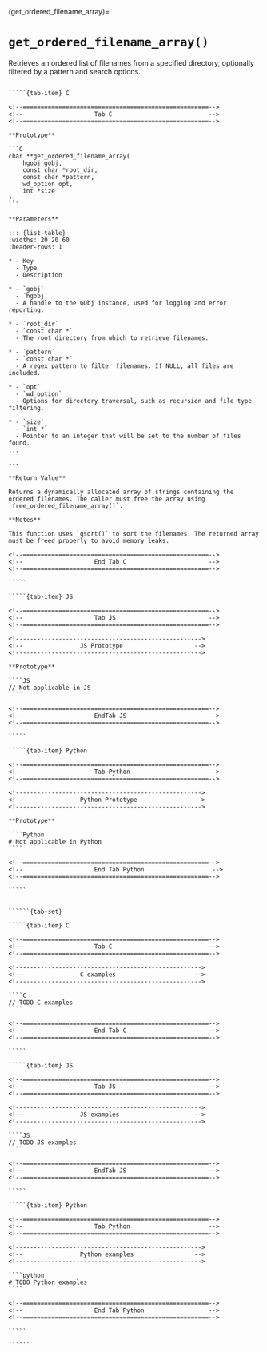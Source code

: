 <!-- ============================================================== -->
(get_ordered_filename_array)=
# `get_ordered_filename_array()`
<!-- ============================================================== -->

Retrieves an ordered list of filenames from a specified directory, optionally filtered by a pattern and search options.

<!------------------------------------------------------------>
<!--                    Prototypes                          -->
<!------------------------------------------------------------>

``````{tab-set}

`````{tab-item} C

<!--====================================================-->
<!--                    Tab C                           -->
<!--====================================================-->

**Prototype**

```C
char **get_ordered_filename_array(
    hgobj gobj,
    const char *root_dir,
    const char *pattern,
    wd_option opt,
    int *size
);
```

**Parameters**

::: {list-table}
:widths: 20 20 60
:header-rows: 1

* - Key
  - Type
  - Description

* - `gobj`
  - `hgobj`
  - A handle to the GObj instance, used for logging and error reporting.

* - `root_dir`
  - `const char *`
  - The root directory from which to retrieve filenames.

* - `pattern`
  - `const char *`
  - A regex pattern to filter filenames. If NULL, all files are included.

* - `opt`
  - `wd_option`
  - Options for directory traversal, such as recursion and file type filtering.

* - `size`
  - `int *`
  - Pointer to an integer that will be set to the number of files found.
:::

---

**Return Value**

Returns a dynamically allocated array of strings containing the ordered filenames. The caller must free the array using `free_ordered_filename_array()`.

**Notes**

This function uses `qsort()` to sort the filenames. The returned array must be freed properly to avoid memory leaks.

<!--====================================================-->
<!--                    End Tab C                       -->
<!--====================================================-->

`````

`````{tab-item} JS

<!--====================================================-->
<!--                    Tab JS                          -->
<!--====================================================-->

<!---------------------------------------------------->
<!--                JS Prototype                    -->
<!---------------------------------------------------->

**Prototype**

````JS
// Not applicable in JS
````

<!--====================================================-->
<!--                    EndTab JS                       -->
<!--====================================================-->

`````

`````{tab-item} Python

<!--====================================================-->
<!--                    Tab Python                      -->
<!--====================================================-->

<!---------------------------------------------------->
<!--                Python Prototype                -->
<!---------------------------------------------------->

**Prototype**

````Python
# Not applicable in Python
````

<!--====================================================-->
<!--                    End Tab Python                   -->
<!--====================================================-->

`````

``````

<!------------------------------------------------------------>
<!--                    Examples                            -->
<!------------------------------------------------------------>

```````{dropdown} Examples

``````{tab-set}

`````{tab-item} C

<!--====================================================-->
<!--                    Tab C                           -->
<!--====================================================-->

<!---------------------------------------------------->
<!--                C examples                      -->
<!---------------------------------------------------->

````C
// TODO C examples
````

<!--====================================================-->
<!--                    End Tab C                       -->
<!--====================================================-->

`````

`````{tab-item} JS

<!--====================================================-->
<!--                    Tab JS                          -->
<!--====================================================-->

<!---------------------------------------------------->
<!--                JS examples                     -->
<!---------------------------------------------------->

````JS
// TODO JS examples
````

<!--====================================================-->
<!--                    EndTab JS                       -->
<!--====================================================-->

`````

`````{tab-item} Python

<!--====================================================-->
<!--                    Tab Python                      -->
<!--====================================================-->

<!---------------------------------------------------->
<!--                Python examples                 -->
<!---------------------------------------------------->

````python
# TODO Python examples
````

<!--====================================================-->
<!--                    End Tab Python                  -->
<!--====================================================-->

`````

``````

```````
